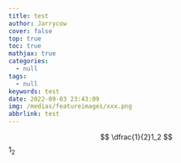 ```yaml
---
title: test
author: Jarrycow
cover: false
top: true
toc: true
mathjax: true
categories:
  - null
tags:
  - null
keywords: test
date: 2022-09-03 23:43:09
img: /medias/featureimages/xxx.png
abbrlink: test
---
```




<!--more-->

$$
\dfrac{1}{2}1_2
$$
$1_2$